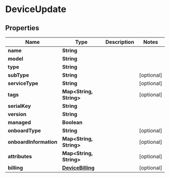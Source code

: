 

# DeviceUpdate

## Properties

Name | Type | Description | Notes
------------ | ------------- | ------------- | -------------
**name** | **String** |  | 
**model** | **String** |  | 
**type** | **String** |  | 
**subType** | **String** |  |  [optional]
**serviceType** | **String** |  |  [optional]
**tags** | **Map&lt;String, String&gt;** |  |  [optional]
**serialKey** | **String** |  | 
**version** | **String** |  | 
**managed** | **Boolean** |  | 
**onboardType** | **String** |  |  [optional]
**onboardInformation** | **Map&lt;String, String&gt;** |  |  [optional]
**attributes** | **Map&lt;String, String&gt;** |  |  [optional]
**billing** | [**DeviceBilling**](DeviceBilling.md) |  |  [optional]



